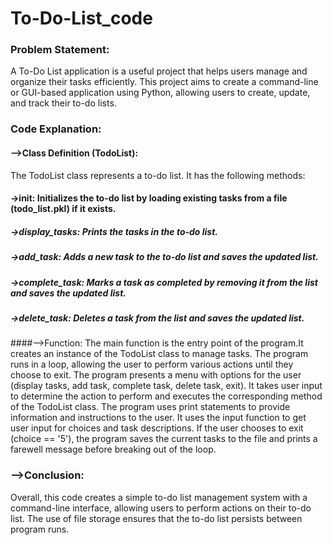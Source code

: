 # To-Do-List_code
### Problem Statement:
A To-Do List application is a useful project that helps users manage and organize their tasks efficiently. This project aims to create a command-line or GUI-based application using Python, allowing users to create, update, and track their to-do lists.
### Code Explanation:
#### -->Class Definition (TodoList):
The TodoList class represents a to-do list. It has the following methods:
#### ->__init__: Initializes the to-do list by loading existing tasks from a file (todo_list.pkl) if it exists.
##### ->display_tasks: Prints the tasks in the to-do list.
##### ->add_task: Adds a new task to the to-do list and saves the updated list.
##### ->complete_task: Marks a task as completed by removing it from the list and saves the updated list.
##### ->delete_task: Deletes a task from the list and saves the updated list.
####-->Function:
The main function is the entry point of the program.It creates an instance of the TodoList class to manage tasks.
The program runs in a loop, allowing the user to perform various actions until they choose to exit.
The program presents a menu with options for the user (display tasks, add task, complete task, delete task, exit).
It takes user input to determine the action to perform and executes the corresponding method of the TodoList class.
The program uses print statements to provide information and instructions to the user.
It uses the input function to get user input for choices and task descriptions.
If the user chooses to exit (choice == '5'), the program saves the current tasks to the file and prints a farewell message before breaking out of the loop.
### -->Conclusion:
Overall, this code creates a simple to-do list management system with a command-line interface, allowing users to perform actions on their to-do list. The use of file storage ensures that the to-do list persists between program runs.
